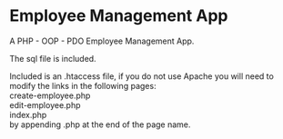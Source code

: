 # Employee Management App  
A PHP - OOP - PDO Employee Management App.  
  
The sql file is included.  
  

Included is an .htaccess file, if you do not use Apache you will need to modify the links in the following pages:  
create-employee.php  
edit-employee.php  
index.php  
by appending .php at the end of the page name. 
